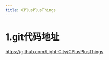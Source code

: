 ```yaml
---
title: CPlusPlusThings
---
```


# 1.git代码地址

https://github.com/Light-City/CPlusPlusThings



